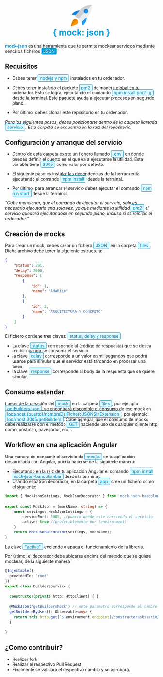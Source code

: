 <div style="text-align: center;">
    <img src="icon.png" width="70px"/>
</div>
<h1 style="color: #069CD4; margin-top: 0; text-align: center;">
    { mock: json }
</h1>
<span style="color: #069CD4; font-weight: bold;">mock-json</span> es una herramienta que te permite mockear servicios mediante sencillos ficheros <span style="background-color: #069CD4; color: white; border-radius: 4px; padding: 2px 6px;">JSON</span>

<h2>Requisitos</h2>

- Debes tener <span style="background-color: #DFF7FF; color: #028BB9; border-radius: 4px; padding: 2px 6px; border: 1px solid #028BB9;">nodejs y npm</span> instalados en tu ordenador.

- Debes tener instalado el packete <span style="background-color: #DFF7FF; color: #028BB9; border-radius: 4px; padding: 2px 6px; border: 1px solid #028BB9;">pm2</span> de manera global en tu ordenador. Esto se logra, ejecutando el comando <span style="background-color: #DFF7FF; color: #028BB9; border-radius: 4px; padding: 2px 6px; border: 1px solid #028BB9;">npm install pm2 -g</span> desde la terminal. Este paquete ayuda a ejecutar procesos en segundo plano.

- Por último, debes clonar este repositorio en tu ordenador.

<span style="font-style: italic;">Para los siguientes pasos, debes posicionarte dentro de la carpeta llamada <span style="background-color: #DFF7FF; color: #028BB9; border-radius: 4px; padding: 2px 6px; border: 1px solid #028BB9;">servicio</span>. Esta carpeta se encuentra en la raiz del repositorio.</span>

<h2>Configuración y arranque del servicio</h2>

- Dentro de esta carpeta existe un fichero llamado <span style="background-color: #DFF7FF; color: #028BB9; border-radius: 4px; padding: 2px 6px; border: 1px solid #028BB9;">.env</span> en donde puedes definir el puerto en el que va a ejecutarse la utilidad. Esta variable tiene <span style="background-color: #DFF7FF; color: #028BB9; border-radius: 4px; padding: 2px 6px; border: 1px solid #028BB9;">3005</span> como valor por defecto.

- El siguente paso es instalar las dependencias de la herramienta ejecutando el comando <span style="background-color: #DFF7FF; color: #028BB9; border-radius: 4px; padding: 2px 6px; border: 1px solid #028BB9;">npm install</span> desde la terminal.

- Por último, para arrancar el servicio debes ejecutar el comando <span style="background-color: #DFF7FF; color: #028BB9; border-radius: 4px; padding: 2px 6px; border: 1px solid #028BB9;">npm run start</span> desde la terminal.

<span style="font-style: italic;">"Cabe mencionar, que el comando de ejecutar el servicio, solo es necesario ejecutarlo una sola vez, ya que mediante la utilidad <span style="background-color: #DFF7FF; color: #028BB9; border-radius: 4px; padding: 2px 6px; border: 1px solid #028BB9;">pm2</span> el servicio quedará ejecutandose en segundo plano, incluso si se reinicia el ordenador."</span>

<h2>Creación de mocks</h2>

Para crear un mock, debes crear un fichero <span style="background-color: #DFF7FF; color: #028BB9; border-radius: 4px; padding: 2px 6px; border: 1px solid #028BB9;">JSON</span> en la carpeta <span style="background-color: #DFF7FF; color: #028BB9; border-radius: 4px; padding: 2px 6px; border: 1px solid #028BB9;">files</span>. Dicho archivo debe tener la siguiente estructura:

```json
{
    "status": 201,
    "delay": 2000,
    "response": [
        {
            "id": 1,
            "name": "AMARILO"
        },
        {
            "id": 2,
            "name": "ARQUITECTURA Y CONCRETO"
        }
    ]
}
```

El fichero contiene tres claves: <span style="background-color: #DFF7FF; color: #028BB9; border-radius: 4px; padding: 2px 6px; border: 1px solid #028BB9;">status, delay y response</span> 

- La clave <span style="background-color: #DFF7FF; color: #028BB9; border-radius: 4px; padding: 2px 6px; border: 1px solid #028BB9;">status</span> corresponde al (código de respuesta) que se desea recibir cuando se consuma el servicio.
- la clave <span style="background-color: #DFF7FF; color: #028BB9; border-radius: 4px; padding: 2px 6px; border: 1px solid #028BB9;">delay</span> corresponde a un valor en milisegundos que podrá usarse para simular que el servidor está tardando en procesar una tarea.
- la clave <span style="background-color: #DFF7FF; color: #028BB9; border-radius: 4px; padding: 2px 6px; border: 1px solid #028BB9;">response</span> corresponde al body de la respuesta que se quiere simular.

<h2>Consumo estandar</h2>

Luego de la creación del <span style="background-color: #DFF7FF; color: #028BB9; border-radius: 4px; padding: 2px 6px; border: 1px solid #028BB9;">mock</span> en la carpeta <span style="background-color: #DFF7FF; color: #028BB9; border-radius: 4px; padding: 2px 6px; border: 1px solid #028BB9;">files</span>, por ejemplo <span style="background-color: #DFF7FF; color: #028BB9; border-radius: 4px; padding: 2px 6px; border: 1px solid #028BB9;">getBuilders.json</span>, se encontrará disponible el consumo de ese mock en <span style="background-color: #DFF7FF; color: #028BB9; border-radius: 4px; padding: 2px 6px; border: 1px solid #028BB9;">localhost:{puerto}/nombreDelFicheroJSONSinExtension</span>, por ejemplo: <span style="background-color: #DFF7FF; color: #028BB9; border-radius: 4px; padding: 2px 6px; border: 1px solid #028BB9;">localhost:3005/getBuilders</span>. Cabe agregar, que el consumo de mocks debe realizarse con el metodo <span style="background-color: #DFF7FF; color: #028BB9; border-radius: 4px; padding: 2px 6px; border: 1px solid #028BB9;">GET</span> haciendo uso de cualquier cliente http como: postman, navegador, etc...

<h2>Workflow en una aplicación Angular</h2>

Una manera de consumir el servicio de <span style="background-color: #DFF7FF; color: #028BB9; border-radius: 4px; padding: 2px 6px; border: 1px solid #028BB9;">mocks</span> en tu aplicación desarrollada con Angular, podría hacerse de la siguiente manera:

- Ejecutando en la raiz de tu aplicación Angular el comando <span style="background-color: #DFF7FF; color: #028BB9; border-radius: 4px; padding: 2px 6px; border: 1px solid #028BB9;">npm install mock-json-bancolombia</span> desde la terminal.
- Usando el patrón decorador, en la carpeta <span style="background-color: #DFF7FF; color: #028BB9; border-radius: 4px; padding: 2px 6px; border: 1px solid #028BB9;">app</span> cree un fichero como el siguiente:
```typescript
import { MockJsonSettings, MockJsonDecorator } from 'mock-json-bancolombia';

export const MockJson = (mockName: string) => {
    const settings: MockJsonSettings = {
        servicePort: 3005, //puerto donde este corriendo el servicio
        active: true //preferiblemente por (environment)
    }
    return MockJsonDecorator(settings, mockName);
}
```
La clave <span style="background-color: #DFF7FF; color: #028BB9; border-radius: 4px; padding: 2px 6px; border: 1px solid #028BB9;">"active"</span> enciende o apaga el funcionamiento de la librería.

Por último, el decorador debe ubicarse encima del metodo que se quiere mockear, de la siguiente manera

```typescript
@Injectable({
  providedIn: 'root'
})
export class BuildersService {

  constructor(private http: HttpClient) { }

  @MockJson('getBuildersMock') // este parametro corresponde al nombre del mock, ejemplo getBuildersMock.json
  getBuildersByUser(): Observable<any> {
    return this.http.get(`${environment.endpoint}/constructorasUsuario/consultaConstructoras`);
  }

}
```

<h2>¿Como contribuir?</h2>

- Realizar fork
- Realizar el respectivo Pull Request
- Finalmente se validará el respectivo cambio y se aprobará.
